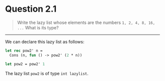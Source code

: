 # Question 2.1

> Write the lazy list whose elements are the numbers `1, 2, 4, 8, 16, ...`
> What is its type?

---

We can declare this lazy list as follows:
```ocaml
let rec pow2' n =
  Cons (n, fun () -> pow2' (2 * n))

let pow2 = pow2' 1
```
The lazy list `pow2` is of type `int lazylist`.
